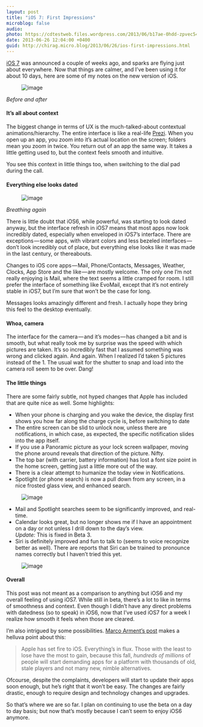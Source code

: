 ```yaml
---
layout: post
title: "iOS 7: First Impressions"
microblog: false
audio: 
photo: https://cdtestweb.files.wordpress.com/2013/06/b17ae-0hdd-zpvec54ei5ko.png
date: 2013-06-26 12:04:00 +0400
guid: http://chirag.micro.blog/2013/06/26/ios-first-impressions.html
---
```

<p><a href="http://www.apple.com/ios/ios7/" target="_blank">iOS 7</a> was announced a couple of weeks ago, and sparks are flying just about everywhere. Now that things are calmer, and I’ve been using it for about 10 days, here are some of my notes on the new version of iOS.</p>
<figure><img alt="image" src="https://cdtestweb.files.wordpress.com/2013/06/74141-0hi0_eckjmq-uhjnn.jpg"></figure><p><em>Before and after</em></p>
<h4>It’s all about context</h4>
<p>The biggest change in terms of UX is the much-talked-about contextual animations/hierarchy. The entire interface is like a real-life <a href="http://www.prezi.com/" target="_blank">Prezi</a>. When you open up an app, you zoom into it’s actual location on the screen; folders mean you zoom in twice. You return out of an app the same way. It takes a little getting used to, but the context feels smooth and intuitive.</p>
<p>You see this context in little things too, when switching to the dial pad during the call.</p>
<h4>Everything else looks dated</h4>
<figure><img alt="image" src="https://cdtestweb.files.wordpress.com/2013/06/69b15-0tannxilf5lt8ihjn.png"></figure><p><em>Breathing again</em></p>
<p>There is little doubt that iOS6, while powerful, was starting to look dated anyway, but the interface refresh in iOS7 means that most apps now look incredibly dated, especially when enveloped in iOS7’s interface. There are exceptions — some apps, with vibrant colors and less bezeled interfaces — don’t look incredibly out of place, but everything else looks like it was made in the last century, or thereabouts.</p>
<p>Changes to iOS core apps — Mail, Phone/Contacts, Messages, Weather, Clocks, App Store and the like — are mostly welcome. The only one I’m not really enjoying is Mail, where the text seems a little cramped for room. I still prefer the interface of something like EvoMail, except that it’s not entirely stable in iOS7, but I’m sure that won’t be the case for long.</p>
<p>Messages looks amazingly different and fresh. I actually hope they bring this feel to the desktop eventually.</p>
<h4>Whoa, camera</h4>
<p>The interface for the camera — and it’s modes — has changed a bit and is smooth, but what really took me by surprise was the speed with which pictures are taken. It’s so incredibly fast that I assumed something was wrong and clicked again. And again. When I realized I’d taken 5 pictures instead of the 1. The usual wait for the shutter to snap and load into the camera roll seem to be over. Dang!</p>
<h4>The little things</h4>
<p>There are some fairly subtle, not hyped changes that Apple has included that are quite nice as well. Some highlights:</p>
<ul>
<li>When your phone is charging and you wake the device, the display first shows you how far along the charge cycle is, before switching to date</li>
<li>The entire screen can be slid to unlock now, unless there are notifications, in which case, as expected, the specific notification slides into the app itself.</li>
<li>If you use a Panoramic picture as your lock screen wallpaper, moving the phone around reveals that direction of the picture. Nifty.</li>
<li>The top bar (with carrier, battery information) has lost a font size point in the home screen, getting just a little more out of the way.</li>
<li>There is a clear attempt to humanize the today view in Notifications.</li>
<li>Spotlight (or phone search) is now a pull down from any screen, in a nice frosted glass view, and enhanced search.</li>
</ul>
<figure><img alt="image" src="https://cdtestweb.files.wordpress.com/2013/06/f6edf-0tjetxhapwlolmwc2.png"></figure><ul>
<li>Mail and Spotlight searches seem to be significantly improved, and real-time.</li>
<li>Calendar looks great, but no longer shows me if I have an appointment on a day or not unless I drill down to the day’s view.<br><em>Update: </em>This is fixed in Beta 3.</li>
<li>Siri is definitely improved and fun to talk to (seems to voice recognize better as well). There are reports that Siri can be trained to pronounce names correctly but I haven’t tried this yet.</li>
</ul>
<figure><img alt="image" src="https://cdtestweb.files.wordpress.com/2013/06/b17ae-0hdd-zpvec54ei5ko.png"></figure><h4>Overall</h4>
<p>This post was not meant as a comparison to anything but iOS6 and my overall feeling of using iOS7. While still in beta, there’s a lot to like in terms of smoothness and context. Even though I didn’t have any direct problems with datedness (so to speak) in iOS6, now that I’ve used iOS7 for a week I realize how smooth it feels when those are cleared.</p>
<p>I’m also intrigued by some possibilities. <a href="http://www.marco.org/2013/06/11/fertile-ground" target="_blank">Marco Arment’s post</a> makes a helluva point about this:</p>
<blockquote>Apple has set fire to iOS. Everything’s in flux. Those with the least to lose have the most to gain, because this fall, <em>hundreds of millions</em> of people will start demanding apps for a platform with thousands of old, stale players and not many new, nimble alternatives.</blockquote>
<p>Ofcourse, despite the complaints, developers will start to update their apps soon enough, but he’s right that it won’t be easy. The changes are fairly drastic, enough to require design and technology changes and upgrades.</p>
<p>So that’s where we are so far. I plan on continuing to use the beta on a day to day basis; but now that’s mostly because I can’t seem to enjoy iOS6 anymore.</p>
